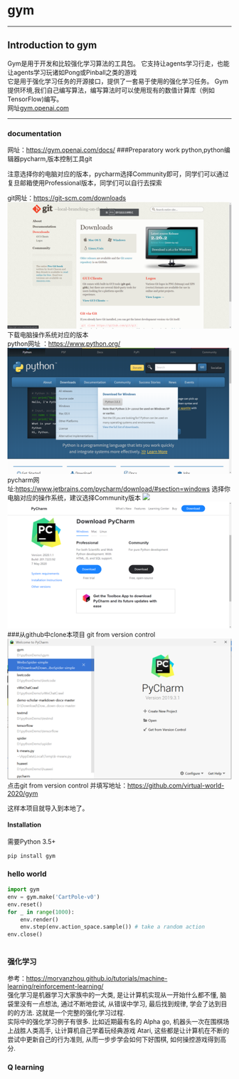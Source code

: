 # gym
***
## Introduction to gym
Gym是用于开发和比较强化学习算法的工具包。 它支持让agents学习行走，也能让agents学习玩诸如Pong或Pinball之类的游戏  
它是用于强化学习任务的开源接口，提供了一套易于使用的强化学习任务。
Gym提供环境,我们自己编写算法，编写算法时可以使用现有的数值计算库（例如TensorFlow)编写。  
网址[gym.openai.com](https://gym.openai.com/) 
***
### documentation
网址：https://gym.openai.com/docs/
###Preparatory work
python,python编辑器pycharm,版本控制工具git  

注意选择你的电脑对应的版本，pycharm选择Community即可，同学们可以通过复旦邮箱使用Professional版本，同学们可以自行去探索  

git网址：https://git-scm.com/downloads
![avatar](resources/git.png) 
下载电脑操作系统对应的版本  
python网址 ：https://www.python.org/
![avatar](resources/python.png)   
pycharm网址:https://www.jetbrains.com/pycharm/download/#section=windows
选择你电脑对应的操作系统，建议选择Community版本
<img src="../resources/pycharm.png" width="50%">   
![avatar](resources/pycharm.png)    
###从github中clone本项目
git from version control
![avatar](resources/gitfrom.png)  
点击git from version control 并填写地址：https://github.com/virtual-world-2020/gym

这样本项目就导入到本地了。


                         
#### Installation
需要Python 3.5+ 
```shell script
pip install gym
```
### hello world
```python
import gym
env = gym.make('CartPole-v0')
env.reset()
for _ in range(1000):
    env.render()
    env.step(env.action_space.sample()) # take a random action
env.close()
    
```
### 强化学习
参考：https://morvanzhou.github.io/tutorials/machine-learning/reinforcement-learning/  
强化学习是机器学习大家族中的一大类, 是让计算机实现从一开始什么都不懂, 脑袋里没有一点想法, 通过不断地尝试, 从错误中学习, 最后找到规律, 学会了达到目的的方法. 这就是一个完整的强化学习过程.   
实际中的强化学习例子有很多. 比如近期最有名的 Alpha go, 机器头一次在围棋场上战胜人类高手, 让计算机自己学着玩经典游戏 Atari, 这些都是让计算机在不断的尝试中更新自己的行为准则, 从而一步步学会如何下好围棋, 如何操控游戏得到高分.

### Q learning
   

